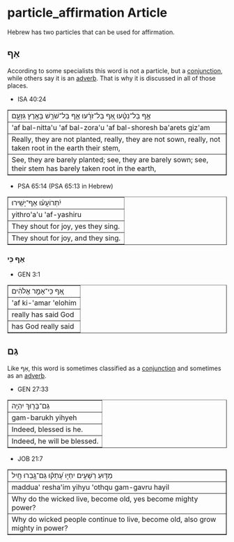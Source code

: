 # particle_affirmation Article
Hebrew has two particles that can be used for affirmation.

## אַף
According to some specialists this word is not a particle, but a [conjunction](https://git.door43.org/Door43/en-uhg/src/master/content/conjunction/02.md), while others say it is an [adverb](https://git.door43.org/Door43/en-uhg/src/master/content/adverb/02.md#-3). That is why it is discussed in all of those places.

* ISA 40:24
<table border="1" class="docutils">
<colgroup>
<col width="100%" />
</colgroup>
<tbody valign="top">
<tr class="row-odd"><td>אַ֣ף בַּל־נִטָּ֗עוּ אַ֚ף בַּל־זֹרָ֔עוּ אַ֛ף בַּל־שֹׁרֵ֥שׁ בָּאָ֖רֶץ גִּזְעָ֑ם</td>
</tr>
<tr class="row-even"><td>'af bal-nitta'u 'af bal-zora'u 'af bal-shoresh ba'arets giz'am</td>
</tr>
<tr class="row-odd"><td>Really, they are not planted, really, they are not sown, really, not taken root in the earth their stem,</td>
</tr>
<tr class="row-even"><td>See, they are barely planted; see, they are barely sown; see, their stem has barely taken root in the earth,</td>
</tr>
</tbody>
</table>

* PSA 65:14 (PSA 65:13 in Hebrew)
<table border="1" class="docutils">
<colgroup>
<col width="100%" />
</colgroup>
<tbody valign="top">
<tr class="row-odd"><td>יִ֝תְרוֹעֲע֗וּ אַף־יָשִֽׁירוּ</td>
</tr>
<tr class="row-even"><td>yithro'a'u 'af-yashiru</td>
</tr>
<tr class="row-odd"><td>They shout for joy, yes they sing.</td>
</tr>
<tr class="row-even"><td>They shout for joy, and they sing.</td>
</tr>
</tbody>
</table>

### אַף כִּי

* GEN 3:1
<table border="1" class="docutils">
<colgroup>
<col width="100%" />
</colgroup>
<tbody valign="top">
<tr class="row-odd"><td>אַ֚ף כִּֽי־אָמַ֣ר אֱלֹהִ֔ים</td>
</tr>
<tr class="row-even"><td>'af ki-'amar 'elohim</td>
</tr>
<tr class="row-odd"><td>really has said God</td>
</tr>
<tr class="row-even"><td>has God really said</td>
</tr>
</tbody>
</table>

## גַּם
Like אַף, this word is sometimes classified as a [conjunction](https://git.door43.org/Door43/en-uhg/src/master/content/conjunction/02.md) and sometimes as an [adverb](https://git.door43.org/Door43/en-uhg/src/master/content/adverb/02.md#-2).

* GEN 27:33
<table border="1" class="docutils">
<colgroup>
<col width="100%" />
</colgroup>
<tbody valign="top">
<tr class="row-odd"><td>גַּם־בָּר֖וּךְ יִהְיֶֽה</td>
</tr>
<tr class="row-even"><td>gam-barukh yihyeh</td>
</tr>
<tr class="row-odd"><td>Indeed, blessed is he.</td>
</tr>
<tr class="row-even"><td>Indeed, he will be blessed.</td>
</tr>
</tbody>
</table>

* JOB 21:7
<table border="1" class="docutils">
<colgroup>
<col width="100%" />
</colgroup>
<tbody valign="top">
<tr class="row-odd"><td>מַדּ֣וּעַ רְשָׁעִ֣ים יִחְי֑וּ עָ֝תְק֗וּ גַּם־גָּ֥בְרוּ חָֽיִל</td>
</tr>
<tr class="row-even"><td>maddua' resha'im yihyu 'othqu gam-gavru hayil</td>
</tr>
<tr class="row-odd"><td>Why do the wicked live, become old, yes become mighty power?</td>
</tr>
<tr class="row-even"><td>Why do wicked people continue to live, become old, also grow mighty in power?</td>
</tr>
</tbody>
</table>